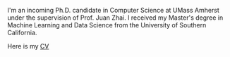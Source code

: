 I'm an incoming Ph.D. candidate in Computer Science at UMass Amherst under the supervision of Prof. Juan Zhai. I received my Master's degree in Machine Learning and Data Science from the University of Southern California.

Here is my [CV](https://docs.google.com/viewer?url=https://github.com/jiashenggu/Jiasheng_Gu_CV/raw/gh_actions_builds/Jiasheng_Gu_CV.pdf)
